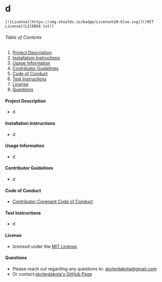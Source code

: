 # d

    [![License](https://img.shields.io/badge/License%20-blue.svg)]([MIT License](LICENSE.txt))

###### Table of Contents

1. [Project Description](#project-description)
2. [Installation Instructions](#installation-instructions)
3. [Usage Information](#usage-information)
4. [Contributor Guidelines](#contributor-guidelines)
5. [Code of Conduct](#code-of-conduct)
6. [Test Instructions](#test-instructions)
7. [License](#license)
8. [Questions](#questions)

#### Project Description

* d

#### Installation Instructions

* d

#### Usage Information

* d

#### Contributor Guidelines

* d

#### Code of Conduct

* [Contributor Covenant Code of Conduct](https://www.contributor-covenant.org/version/2/0/code_of_conduct/code_of_conduct.md)

#### Test Instructions

* d

#### License

* licensed under the [MIT License](LICENSE.txt).

#### Questions

* Please reach out regarding any questions to: skylerdakota@gmail.com
* Or contact:[skylerdakota's GitHub Page](http://github.com/skylerdakota)